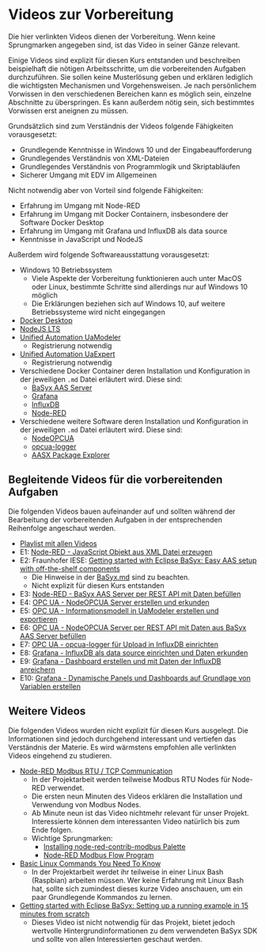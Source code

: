 # Videos zur Vorbereitung
Die hier verlinkten Videos dienen der Vorbereitung. Wenn keine Sprungmarken angegeben sind, ist das Video in seiner Gänze relevant.

Einige Videos sind explizit für diesen Kurs entstanden und beschreiben beispielhaft die nötigen Arbeitsschritte, um die vorbereitenden Aufgaben durchzuführen. Sie sollen keine Musterlösung geben und erklären lediglich die wichtigsten Mechanismen und Vorgehensweisen. Je nach persönlichem Vorwissen in den verschiedenen Bereichen kann es möglich sein, einzelne Abschnitte zu überspringen. Es kann außerdem nötig sein, sich bestimmtes Vorwissen erst aneignen zu müssen.

Grundsätzlich sind zum Verständnis der Videos folgende Fähigkeiten vorausgesetzt:
* Grundlegende Kenntnisse in Windows 10 und der Eingabeaufforderung
* Grundlegendes Verständnis von XML-Dateien
* Grundlegendes Verständnis von Programmlogik und Skriptabläufen
* Sicherer Umgang mit EDV im Allgemeinen

Nicht notwendig aber von Vorteil sind folgende Fähigkeiten:
* Erfahrung im Umgang mit Node-RED
* Erfahrung im Umgang mit Docker Containern, insbesondere der Software Docker Desktop
* Erfahrung im Umgang mit Grafana und InfluxDB als data source
* Kenntnisse in JavaScript und NodeJS

Außerdem wird folgende Softwareausstattung vorausgesetzt:
* Windows 10 Betriebssystem
  * Viele Aspekte der Vorbereitung funktionieren auch unter MacOS oder Linux, bestimmte Schritte sind allerdings nur auf Windows 10 möglich
  * Die Erklärungen beziehen sich auf Windows 10, auf weitere Betriebssysteme wird nicht eingegangen
* [Docker Desktop](https://www.docker.com/products/docker-desktop)
* [NodeJS LTS](https://nodejs.org/en/)
* [Unified Automation UaModeler](https://www.unified-automation.com/de/downloads/opc-ua-development.html)
  * Registrierung notwendig
* [Unified Automation UaExpert](https://www.unified-automation.com/de/downloads/opc-ua-clients.html)
  * Registrierung notwendig
* Verschiedene Docker Container deren Installation und Konfiguration in der jeweiligen `.md` Datei erläutert wird. Diese sind:
  * [BaSyx AAS Server](Installation/BaSyx.md)
  * [Grafana](Installation/Grafana.md)
  * [InfluxDB](Installation/InfluxDB.md)
  * [Node-RED](Installation/node-RED.md)
* Verschiedene weitere Software deren Installation und Konfiguration in der jeweiligen `.md` Datei erläutert wird. Diese sind:
  * [NodeOPCUA](Installation/node-opcua.md)
  * [opcua-logger](Installation/opcua-logger.md)
  * [AASX Package Explorer](Installation/BaSyx.md)

## Begleitende Videos für die vorbereitenden Aufgaben
Die folgenden Videos bauen aufeinander auf und sollten während der Bearbeitung der vorbereitenden Aufgaben in der entsprechenden Reihenfolge angeschaut werden.
* [Playlist mit allen Videos](https://www.youtube.com/playlist?list=PLzbl7wFtWqTR72ODjOUj5aEGsa4TxXYhy)
* E1: [Node-RED - JavaScript Objekt aus XML Datei erzeugen](https://www.youtube.com/watch?v=Lc5fmeFqGl4&list=PLzbl7wFtWqTR72ODjOUj5aEGsa4TxXYhy&index=2)
* E2: Fraunhofer IESE: [Getting started with Eclipse BaSyx: Easy AAS setup with off-the-shelf components](https://www.youtube.com/watch?v=nGRNg0sj1oY&list=PLzbl7wFtWqTR72ODjOUj5aEGsa4TxXYhy&index=3)
  * Die Hinweise in der [BaSyx.md](Installation/BaSyx.md) sind zu beachten.
  * Nicht explizit für diesen Kurs entstanden
* E3: [Node-RED - BaSyx AAS Server per REST API mit Daten befüllen](https://www.youtube.com/watch?v=bhNZlhZ4J8s&list=PLzbl7wFtWqTR72ODjOUj5aEGsa4TxXYhy&index=4)
* E4: [OPC UA - NodeOPCUA Server erstellen und erkunden](https://www.youtube.com/watch?v=5lWk-aKc0uw&list=PLzbl7wFtWqTR72ODjOUj5aEGsa4TxXYhy&index=5)
* E5: [OPC UA - Informationsmodell in UaModeler erstellen und exportieren](https://www.youtube.com/watch?v=CrCrjT1zP1s&list=PLzbl7wFtWqTR72ODjOUj5aEGsa4TxXYhy&index=6)
* E6: [OPC UA - NodeOPCUA Server per REST API mit Daten aus BaSyx AAS Server befüllen](https://www.youtube.com/watch?v=DVMfyJXxlR4&list=PLzbl7wFtWqTR72ODjOUj5aEGsa4TxXYhy&index=7)
* E7: [OPC UA - opcua-logger für Upload in InfluxDB einrichten](https://www.youtube.com/watch?v=97MCgv7MS5I&list=PLzbl7wFtWqTR72ODjOUj5aEGsa4TxXYhy&index=8)
* E8: [Grafana - InfluxDB als data source einrichten und Daten erkunden](https://www.youtube.com/watch?v=kok8IHcI93k&list=PLzbl7wFtWqTR72ODjOUj5aEGsa4TxXYhy&index=9)
* E9: [Grafana - Dashboard erstellen und mit Daten der InfluxDB anreichern](https://www.youtube.com/watch?v=al9quHfWBqI&list=PLzbl7wFtWqTR72ODjOUj5aEGsa4TxXYhy&index=10)
* E10: [Grafana - Dynamische Panels und Dashboards auf Grundlage von Variablen erstellen](https://www.youtube.com/watch?v=biAnjcLIkxc&list=PLzbl7wFtWqTR72ODjOUj5aEGsa4TxXYhy&index=11)

## Weitere Videos
Die folgenden Videos wurden nicht explizit für diesen Kurs ausgelegt. Die Informationen sind jedoch durchgehend interessant und vertiefen das Verständnis der Materie. Es wird wärmstens empfohlen alle verlinkten Videos eingehend zu studieren.
* [Node-RED Modbus RTU / TCP Communication](https://www.youtube.com/watch?v=yX1w5vcV6cc)
  * In der Projektarbeit werden teilweise Modbus RTU Nodes für Node-RED verwendet.
  * Die ersten neun Minuten des Videos erklären die Installation und Verwendung von Modbus Nodes.
  * Ab Minute neun ist das Video nichtmehr relevant für unser Projekt. Interessierte können dem interessanten Video natürlich bis zum Ende folgen.
  * Wichtige Sprungmarken:
    * [Installing node-red-contrib-modbus Palette](https://www.youtube.com/watch?v=yX1w5vcV6cc&t=126s)
    * [Node-RED Modbus Flow Program](https://www.youtube.com/watch?v=yX1w5vcV6cc&t=245s)
* [Basic Linux Commands You Need To Know](https://www.youtube.com/watch?v=J2zquYPJbWY)
  * In der Projektarbeit werdet ihr teilweise in einer Linux Bash (Raspbian) arbeiten müssen. Wer keine Erfahrung mit Linux Bash hat, sollte sich zumindest dieses kurze Video anschauen, um ein paar Grundlegende Kommandos zu lernen.
* [Getting started with Eclipse BaSyx: Setting up a running example in 15 minutes from scratch](https://www.youtube.com/watch?v=rRol5EVZHZA)
  * Dieses Video ist nicht notwendig für das Projekt, bietet jedoch wertvolle Hintergrundinformationen zu dem verwendeten BaSyx SDK und sollte von allen Interessierten geschaut werden.